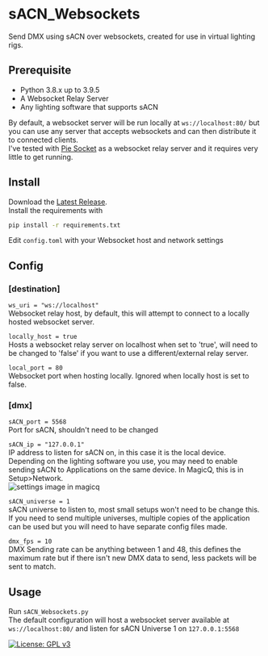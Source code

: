 # sACN_Websockets
Send DMX using sACN over websockets, created for use in virtual lighting rigs.

## Prerequisite
* Python 3.8.x up to 3.9.5
* A Websocket Relay Server
* Any lighting software that supports sACN

By default, a websocket server will be run locally at `ws://localhost:80/` but you can use any server that accepts websockets and can then distribute it to connected clients.<br>
I've tested with [Pie Socket](https://www.piesocket.com/) as a websocket relay server and it requires very little to get running.

## Install
Download the [Latest Release](https://github.com/XDelta/sACN_Websockets/releases/latest/).<br>
Install the requirements with
```bash
pip install -r requirements.txt
```
Edit `config.toml` with your Websocket host and network settings

## Config

### [destination]
`ws_uri = "ws://localhost"`<br>
Websocket relay host, by default, this will attempt to connect to a locally hosted websocket server.
<br>

`locally_host = true`<br>
Hosts a websocket relay server on localhost when set to 'true', will need to be changed to 'false' if you want to use a different/external relay server.
<br>

`local_port = 80`<br>
Websocket port when hosting locally. Ignored when locally host is set to false.
<br>

### [dmx]
`sACN_port = 5568`<br>
Port for sACN, shouldn't need to be changed
<br>

`sACN_ip = "127.0.0.1"`<br>
IP address to listen for sACN on, in this case it is the local device. Depending on the lighting software you use, you may need to enable sending sACN to Applications on the same device. In MagicQ, this is in Setup>Network.<br>
![settings image in magicq](https://user-images.githubusercontent.com/7883807/142968817-314039d3-89af-43f8-a940-47fe17f4e953.png)
<br>

`sACN_universe = 1`<br>
sACN universe to listen to, most small setups won't need to be change this. If you need to send multiple universes, multiple copies of the application can be used but you will need to have separate config files made.
<br>

`dmx_fps = 10`<br>
DMX Sending rate can be anything between 1 and 48, this defines the maximum rate but if there isn't new DMX data to send, less packets will be sent to match.

## Usage
Run `sACN_Websockets.py`<br>
The default configuration will host a websocket server available at `ws://localhost:80/` and listen for sACN Universe 1 on `127.0.0.1:5568`


[![License: GPL v3](https://img.shields.io/badge/License-GPLv3-blue.svg)](https://www.gnu.org/licenses/gpl-3.0)
